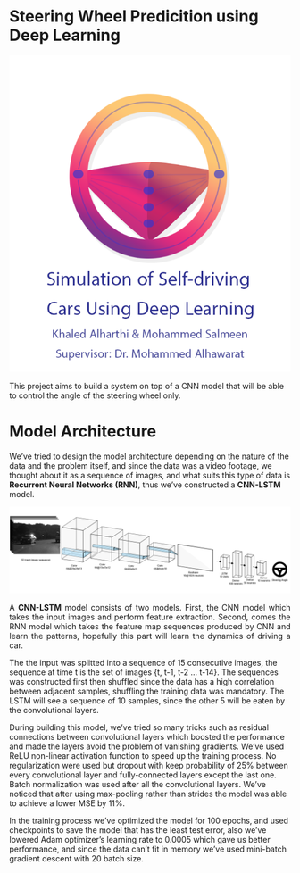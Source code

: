 # Steering Wheel Predicition using Deep Learning
![](pics/logo_.png)

This project aims to build a system on top of a CNN model that will be able to control the angle of the steering wheel only.

# Model Architecture

We’ve tried to design the model architecture depending on the nature of the data and the problem itself, and since the data was a video footage, we thought about it as a sequence of images, and what suits this type of data is <b>Recurrent Neural Networks (RNN)</b>, thus we’ve constructed a <b>CNN-LSTM</b> model.

![](pics/architecture.png)

<div style="text-align: justify">A <b>CNN-LSTM</b> model consists of two models. First, the CNN model which takes the input images and perform feature extraction. Second, comes the RNN model which takes the feature map sequences produced by CNN and learn the patterns, hopefully this part will learn the dynamics of driving a car.</div>

The the input was splitted into a sequence of 15 consecutive images, the sequence at time t is the set of images {t, t-1, t-2 ... t-14}. The sequences was constructed first then shuffled since the data has a high correlation between adjacent samples, shuffling the training data was mandatory. The LSTM will see a sequence of 10 samples, since the other 5 will be eaten by the convolutional layers.

During building this model, we’ve tried so many tricks such as residual connections between convolutional layers which boosted the performance and made the layers avoid the problem of vanishing gradients. We’ve used ReLU non-linear activation function to speed up the training process. No regularization were used but dropout with keep probability of 25% between every convolutional layer and fully-connected layers except the last one. Batch normalization was used after all the convolutional layers. We’ve noticed that after using max-pooling rather than strides the model was able to achieve a lower MSE by 11%.

In the training process we’ve optimized the model for 100 epochs, and used checkpoints to save the model that has the least test error, also we’ve lowered Adam optimizer’s learning rate to 0.0005 which gave us better performance, and since the data can’t fit in memory we’ve used mini-batch gradient descent with 20 batch size.